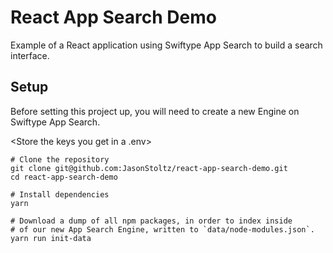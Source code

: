 # React App Search Demo

Example of a React application using Swiftype App Search to build a search interface.

## Setup

Before setting this project up, you will need to create a new Engine on Swiftype App Search.

<Store the keys you get in a .env>

```
# Clone the repository
git clone git@github.com:JasonStoltz/react-app-search-demo.git
cd react-app-search-demo

# Install dependencies
yarn

# Download a dump of all npm packages, in order to index inside
# of our new App Search Engine, written to `data/node-modules.json`.
yarn run init-data
```
